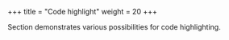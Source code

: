 +++
title = "Code highlight"
weight = 20
+++

Section demonstrates various possibilities for code highlighting.


